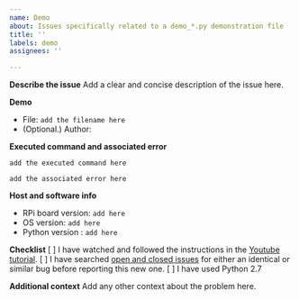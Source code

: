 ```yaml
---
name: Demo
about: Issues specifically related to a demo_*.py demonstration file
title: ''
labels: demo
assignees: ''

---
```


**Describe the issue**
Add a clear and concise description of the issue here.

**Demo**
- File: `add the filename here`
- (Optional.) Author: 

**Executed command and associated error**
```
add the executed command here
```
```
add the associated error here
```

**Host and software info**
- RPi board version: `add here`
- OS version: `add here`
- Python version : `add here`

**Checklist**
[ ] I have watched and followed the instructions in the [Youtube tutorial](https://www.youtube.com/watch?v=fR5XhHYzUK0).
[ ] I have searched [open and closed issues](https://github.com/the-raspberry-pi-guy/lcd/issues) for either an identical or similar bug before reporting this new one.
[ ] I have used Python 2.7

**Additional context**
Add any other context about the problem here.
